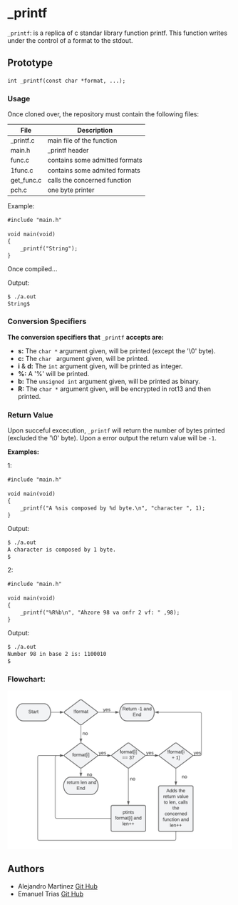 # _printf

 `_printf`: is a replica of c standar library function printf. This function writes under the control of a format to the stdout. 


## Prototype

`int _printf(const char *format, ...);`


### Usage

Once cloned over, the repository must contain the following files:

| File  	| Description   |
| ------------- | ------------- |
| _printf.c     | main file of the function         |
| main.h        | _printf header                    |
| func.c        | contains some admitted formats    |
| 1func.c        | contains some admited formats     |
| get_func.c 	| calls the concerned function	    |
| pch.c    	| one byte printer      	    |

Example:

```
#include "main.h"

void main(void)
{
	_printf("String");
}
```

Once compiled...

Output:

```
$ ./a.out
String$
```

### Conversion Specifiers

__The conversion specifiers that__ `_printf` __accepts are:__

* __s:__ The `char *` argument given, will be printed (except the '\0' byte).
* __c:__ The `char ` argument given, will be printed.
* __i__ & __d:__ The `int` argument given, will be printed as integer.
* __%:__ A '%' will be printed.
* __b:__ The `unsigned int` argument given, will be printed as binary.
* __R:__ The `char *` argument given, will be encrypted in rot13 and then printed.


### Return Value

Upon succeful excecution, `_printf` will return the number of bytes printed (excluded the '\0' byte). Upon a error output the return value will be `-1`.

__Examples:__

1:
```
#include "main.h"

void main(void)
{
	_printf("A %sis composed by %d byte.\n", "character ", 1);
}
```

Output:

```
$ ./a.out
A character is composed by 1 byte.
$
```
2:
```
#include "main.h"

void main(void)
{
	_printf("%R%b\n", "Ahzore 98 va onfr 2 vf: " ,98);
}
```

Output:

```
$ ./a.out
Number 98 in base 2 is: 1100010
$
```

### Flowchart:
![Image not available](https://github.com/KrasniKot/holbertonschool-printf/blob/Emanuel/Diagrama_en_blanco.png)

## Authors

* Alejandro Martinez [Git Hub](https://github.com/alemao51092)
* Emanuel Trias [Git Hub](https://github.com/KrasniKot)
